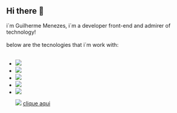 ## Hi there 👋

i´m Guilherme Menezes, i´m a developer front-end and admirer of technology!
<br>
<br>
below are the tecnologies that i´m work with:
<br>
<br>

- <img src="https://img.shields.io/badge/HTML5-E34F26?style=for-the-badge&logo=html5&logoColor=white"/>

- <img src="https://img.shields.io/badge/CSS3-1572B6?style=for-the-badge&logo=css3&logoColor=white"/>

- <img src="https://img.shields.io/badge/JavaScript-F7DF1E?style=for-the-badge&logo=javascript&logoColor=black"/>

- <img src="https://img.shields.io/badge/React-20232A?style=for-the-badge&logo=react&logoColor=61DAFB"/>

- <img src="https://img.shields.io/badge/Angular-DD0031?style=for-the-badge&logo=angular&logoColor=white"/>


     <img src="https://img.shields.io/badge/LinkedIn-0077B5?style=for-the-badge&logo=linkedin&logoColor=white"/>            <a href="https://www.linkedin.com/in/guilherme-menezes2024
"> clique aqui</a>
<br>
<br>

<br>
<br>
<br>



